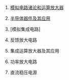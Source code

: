 1. [模拟电路诸论和运算放大器](md/模拟电路诸论和运算放大器.md)
2. [半导体器件及其应用](md/半导体器件及其应用.md)
3. [模拟集成电路]

4. 反馈放大电路

5. 集成运算放大器及其应用


6. 功率放大电路

7. 直流稳压电源
